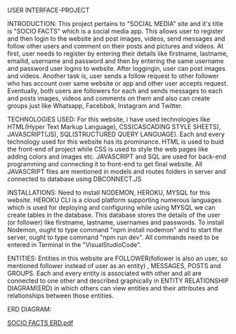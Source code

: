 USER INTERFACE-PROJECT

INTRODUCTION: This project pertains to "SOCIAL MEDIA" site and it's title is "SOCIO FACTS" which is a social media app. This allows user to register and then login to the website and post images, videos, send messages and follow other users and comment on their posts and pictures and videos. At first, user needs to register by entering their details like firstname, lastname, emailid, username and password and then by entering the same username and password user logins to website. After loggingin, user can post images and videos. Another task is, user sends a follow request to other follower who has account over same website or app and other user accepts request. Eventually, both users are followers for each and sends messages to each and posts images, videos and comments on them and also can create groups just like Whatsapp, Facebbok, Instagram and Twitter.

TECHNOLOGIES USED: For this website, i have used technologies like HTML(Hyper Text Markup Language), CSS(CASCADING STYLE SHEETS), JAVASCRIPT(JS), SQL(STRUCTURED QUERY LANGUAGE). Each and every technology used for this website has its prominance. HTML is used to buid the front-end of project while CSS is used to style the web pages like adding colors and images etc. JAVASCRIPT and SQL are used for back-end programming and connecting it to front-end to get final website. All JAVASCRIPT files are mentioned in models and routes folders in server and connected to database using DBCONNECT.JS

INSTALLATIONS: Need to install NODEMON, HEROKU, MYSQL for this website. HEROKU CLI is a cloud platform supporting numerous languages which is used for deploying and configuring while using MYSQL we can create tables in the database. This database stores the details of the user (or follower) like firstname, lastname, usernames and passwords. To install Nodemon, ought to type command "npm install nodemon" and to start the server, ought to type command "npm run dev". All commands need to be entered in Terminal in the "VisualStudioCode".

ENTITIES: Entities in this website are FOLLOWER(follower is also an user, so mentioned follower instead of user as an entity) , MESSAGES, POSTS and GROUPS. Each and every entity is associated with other and all are connected to one other and described graphically in ENTITY RELATIONSHIP DIAGRAM(ERD) in which others can view entities and their attributes and relationships between those entities.

ERD DIAGRAM:

[SOCIO FACTS ERD.pdf](https://github.com/sreeepotluri/UserInterface-Project/files/8885486/SOCIO.FACTS.ERD.pdf)
